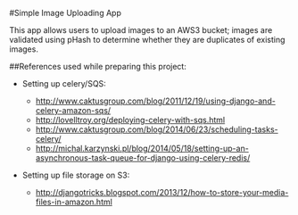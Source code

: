 #Simple Image Uploading App


This app allows users to upload images to an AWS3 bucket; images are
validated using pHash to determine whether they are duplicates of
existing images.

##References used while preparing this project:

* Setting up celery/SQS:
    - http://www.caktusgroup.com/blog/2011/12/19/using-django-and-celery-amazon-sqs/
    - http://lovelltroy.org/deploying-celery-with-sqs.html
    - http://www.caktusgroup.com/blog/2014/06/23/scheduling-tasks-celery/
    - http://michal.karzynski.pl/blog/2014/05/18/setting-up-an-asynchronous-task-queue-for-django-using-celery-redis/

* Setting up file storage on S3:
    - http://djangotricks.blogspot.com/2013/12/how-to-store-your-media-files-in-amazon.html
